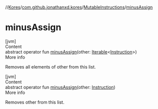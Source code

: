 //[Kores](../../index.md)/[com.github.jonathanxd.kores](../index.md)/[MutableInstructions](index.md)/[minusAssign](minus-assign.md)



# minusAssign  
[jvm]  
Content  
abstract operator fun [minusAssign](minus-assign.md)(other: [Iterable](https://kotlinlang.org/api/latest/jvm/stdlib/kotlin.collections/-iterable/index.html)<[Instruction](../-instruction/index.md)>)  
More info  


Removes all elements of other from this list.

  


[jvm]  
Content  
abstract operator fun [minusAssign](minus-assign.md)(other: [Instruction](../-instruction/index.md))  
More info  


Removes other from this list.

  




